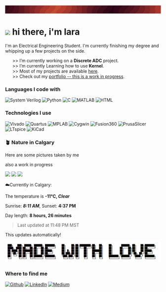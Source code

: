 ![Header](./currentbanner.png)

<h1><img src="https://cdn.discordapp.com/emojis/635255827313328149.gif?size=128" width="32"/> hi there, i'm lara</h1>

<p>I'm an Electrical Engineering Student. I'm currently finishing my degree and whipping up a few projects on the side.</p>

<!--<img align="right" width="400" src="https://i.pinimg.com/564x/49/7e/d9/497ed9165bd23baec4f5b463355e4ba9.jpg">-->
<ul>
>>  I’m currently working on a <b>Discrete ADC</b> project. <br>
>>  I’m currently Learning how to use <b>Kernel</b>.  <br>
>>  Most of my projects are available <a href="https://github.com/lara-musa?tab=repositories">here</a>.  <br>
>>  Check out my <a href="">portfolio -- this is a work in progress</a>.<br>
</ul>

<h3>Languages I code with</h3>
<p>
  <img alt="System Verilog" src="https://img.shields.io/badge/System%20Verilog-4F000B?style=flat" />
  <img alt="Python" src="https://img.shields.io/badge/Python-720026?style=flat&logo=python&logoColor=%23FFFF" />
  <img alt="C" src="https://img.shields.io/badge/C-CE4257?style=flat&logo=c&logoColor=%23FFFF" />
  <img alt="MATLAB" src="https://img.shields.io/badge/MATLAB-FF7F51?style=flat" />
  <img alt="HTML" src="https://img.shields.io/badge/HTML5-FF9B54?style=flat&logo=html5" />
</p>

<h3>Technologies I use</h3>
<p>
  <img alt="Vivado" src="https://img.shields.io/badge/Vivado-212121?style=flat" />
  <img alt="Quartus" src="https://img.shields.io/badge/Quartus-212121?style=flat" />
  <img alt="MPLAB" src="https://img.shields.io/badge/MPLAB-212121?style=flat" />
  <img alt="Cygwin" src="https://img.shields.io/badge/Cygwin-212121?style=flat" />
  <img alt="Fusion360" src="https://img.shields.io/badge/Fusion%20360-212121?style=flat&logo=autodesk" />
  <img alt="PrusaSlicer" src="https://img.shields.io/badge/Prusa%20Slicer-212121?style=flat" />
  <img alt="LTspice" src="https://img.shields.io/badge/LTspice-212121?style=flat&logo=ltspice" />
  <img alt="KiCad" src="https://img.shields.io/badge/KiCad-212121?style=flat&logo=kicad" />
</p>

<h3> 🪴 Nature in Calgary</h3>
<p>Here are some pictures taken by me</p>
also a work in progress
<!-- plant emoji source: https://emojipedia.org/potted-plant -->
<p><img width="200" src="https://cdn.moooi.com/tmp/image-thumbnails/Collection/Random/14158/image-thumb__14158__header_fullscreen_2x_jpg/Random-Light-II-white-medium-on-black.webp" />
<img width="200" src="https://cdn.moooi.com/tmp/image-thumbnails/Collection/Random/14158/image-thumb__14158__header_fullscreen_2x_jpg/Random-Light-II-white-medium-on-black.webp" />
<img width="200" src="https://cdn.moooi.com/tmp/image-thumbnails/Collection/Random/14158/image-thumb__14158__header_fullscreen_2x_jpg/Random-Light-II-white-medium-on-black.webp" /></p>
 
<!-- WEATHER_START -->
☁️Currently in Calgary:

The temperature is  **-11°C, *Clear***

Sunrise: ***8:11 AM***,         Sunset: **4:37 PM**

Day length: **8 hours, 26 minutes**

> Last updated at 11:48 PM MST
<!-- WEATHER_END -->
This updates automatically!
<!-- weather data source: https://weatherstack.com/dashboard -->
<!-- time data source: https://sunrise-sunset.org/api -->

<img src="./madeWithLove.png" width="700"/>

<h3>Where to find me</h3>
<p><a href="https://github.com/lara-musa" target="_blank"><img alt="Github" src="https://img.shields.io/badge/GitHub-%2312100E.svg?&style=for-the-badge&logo=Github&logoColor=white" /></a> 
  <a href="https://www.linkedin.com/in/lara-musa" target="_blank"><img alt="LinkedIn" src="https://img.shields.io/badge/linkedin-%2312100E.svg?&style=for-the-badge&logo=linkedin&logoColor=white" /></a> 
  <a href="" target="_blank"><img alt="Medium" src="https://img.shields.io/badge/Portfolio-212121.svg?&style=for-the-badge&logo=white" /></a>
</p>
